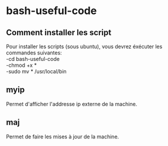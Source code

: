 # bash-useful-code
<h2>Comment installer les script</h2>
Pour installer les scripts (sous ubuntu), vous devrez éxécuter les commandes suivantes:
<br>-cd bash-useful-code
<br>-chmod +x *
<br>-sudo mv * /usr/local/bin
<br> <h2>myip</h2>
Permet d'afficher l'addresse ip externe de la machine.
<br> <h2>maj</h2>
Permet de faire les mises à jour de la machine.
